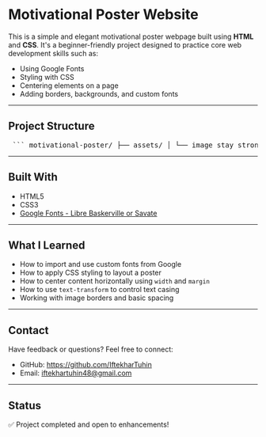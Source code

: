 # Motivational Poster Website

This is a simple and elegant motivational poster webpage built using **HTML** and **CSS**. It's a beginner-friendly project designed to practice core web development skills such as:

- Using Google Fonts
- Styling with CSS
- Centering elements on a page
- Adding borders, backgrounds, and custom fonts

---

## Project Structure

<pre> ``` motivational-poster/ ├── assets/ │ └── image_stay_strong.jpg ├── index.html ├── style.css └── README.md ``` </pre>

---

## Built With

- HTML5
- CSS3
- [Google Fonts - Libre Baskerville or Savate](https://fonts.google.com/)

---

## What I Learned

- How to import and use custom fonts from Google
- How to apply CSS styling to layout a poster
- How to center content horizontally using `width` and `margin`
- How to use `text-transform` to control text casing
- Working with image borders and basic spacing

---

## Contact

Have feedback or questions? Feel free to connect:

- GitHub: https://github.com/IftekharTuhin
- Email: iftekhartuhin48@gmail.com 
---

## Status

✅ Project completed and open to enhancements!
